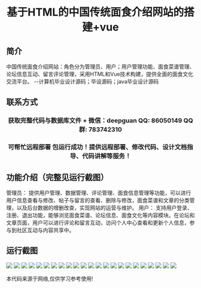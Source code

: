 <p><h1 align="center">基于HTML的中国传统面食介绍网站的搭建+vue</h1></p>

## 简介
中国传统面食介绍网站：角色分为管理员、用户；用户管理功能、面食菜谱管理、论坛信息互动、留言评论管理，采用HTML和Vue技术构建，提供全面的面食文化交流平台。    --计算机毕业设计源码；毕设源码；java毕业设计源码


## 联系方式
<p><h3 align="center">获取完整代码与数据库文件 + 微信：deepguan QQ: 86050149 QQ群: 783742310</h3></p>
<p><h3 align="center">可帮忙远程部署 包运行成功！提供远程部署、修改代码、设计文档指导、代码讲解等服务！</h3></p>

## 功能介绍（完整见运行截图）
管理员： 提供用户管理、数据管理、评论管理、面食信息管理等功能，可以进行用户信息查看与修改、帖子与留言的查看、删除与修改，面食菜谱和文章的分类管理，以及后台数据的增删改查，实现网站的运营与维护。 用户： 支持用户登录、注册、退出功能，能够浏览面食菜谱、论坛信息、面食文化等内容模块。在论坛和文章页面，用户可以进行评论和留言互动，访问个人中心查看和更新个人信息，参与到社区互动与内容共享中。


## 运行截图
![](https://bs-1329754181.cos.ap-shanghai.myqcloud.com/ssm/ChineseTraditionalNoodleIntroductionWebsiteBasedOnHTML/img/001.jpg)
![](https://bs-1329754181.cos.ap-shanghai.myqcloud.com/ssm/ChineseTraditionalNoodleIntroductionWebsiteBasedOnHTML/img/002.jpg)
![](https://bs-1329754181.cos.ap-shanghai.myqcloud.com/ssm/ChineseTraditionalNoodleIntroductionWebsiteBasedOnHTML/img/003.jpg)
![](https://bs-1329754181.cos.ap-shanghai.myqcloud.com/ssm/ChineseTraditionalNoodleIntroductionWebsiteBasedOnHTML/img/004.jpg)
![](https://bs-1329754181.cos.ap-shanghai.myqcloud.com/ssm/ChineseTraditionalNoodleIntroductionWebsiteBasedOnHTML/img/005.jpg)
![](https://bs-1329754181.cos.ap-shanghai.myqcloud.com/ssm/ChineseTraditionalNoodleIntroductionWebsiteBasedOnHTML/img/006.jpg)
![](https://bs-1329754181.cos.ap-shanghai.myqcloud.com/ssm/ChineseTraditionalNoodleIntroductionWebsiteBasedOnHTML/img/007.jpg)
![](https://bs-1329754181.cos.ap-shanghai.myqcloud.com/ssm/ChineseTraditionalNoodleIntroductionWebsiteBasedOnHTML/img/008.jpg)
![](https://bs-1329754181.cos.ap-shanghai.myqcloud.com/ssm/ChineseTraditionalNoodleIntroductionWebsiteBasedOnHTML/img/009.jpg)
![](https://bs-1329754181.cos.ap-shanghai.myqcloud.com/ssm/ChineseTraditionalNoodleIntroductionWebsiteBasedOnHTML/img/010.jpg)
![](https://bs-1329754181.cos.ap-shanghai.myqcloud.com/ssm/ChineseTraditionalNoodleIntroductionWebsiteBasedOnHTML/img/011.jpg)
![](https://bs-1329754181.cos.ap-shanghai.myqcloud.com/ssm/ChineseTraditionalNoodleIntroductionWebsiteBasedOnHTML/img/012.jpg)
![](https://bs-1329754181.cos.ap-shanghai.myqcloud.com/ssm/ChineseTraditionalNoodleIntroductionWebsiteBasedOnHTML/img/013.jpg)
![](https://bs-1329754181.cos.ap-shanghai.myqcloud.com/ssm/ChineseTraditionalNoodleIntroductionWebsiteBasedOnHTML/img/014.jpg)
![](https://bs-1329754181.cos.ap-shanghai.myqcloud.com/ssm/ChineseTraditionalNoodleIntroductionWebsiteBasedOnHTML/img/015.jpg)
![](https://bs-1329754181.cos.ap-shanghai.myqcloud.com/ssm/ChineseTraditionalNoodleIntroductionWebsiteBasedOnHTML/img/016.jpg)
![](https://bs-1329754181.cos.ap-shanghai.myqcloud.com/ssm/ChineseTraditionalNoodleIntroductionWebsiteBasedOnHTML/img/017.jpg)
![](https://bs-1329754181.cos.ap-shanghai.myqcloud.com/ssm/ChineseTraditionalNoodleIntroductionWebsiteBasedOnHTML/img/018.jpg)
![](https://bs-1329754181.cos.ap-shanghai.myqcloud.com/ssm/ChineseTraditionalNoodleIntroductionWebsiteBasedOnHTML/img/019.jpg)
![](https://bs-1329754181.cos.ap-shanghai.myqcloud.com/ssm/ChineseTraditionalNoodleIntroductionWebsiteBasedOnHTML/img/020.jpg)
![](https://bs-1329754181.cos.ap-shanghai.myqcloud.com/ssm/ChineseTraditionalNoodleIntroductionWebsiteBasedOnHTML/img/021.jpg)
![](https://bs-1329754181.cos.ap-shanghai.myqcloud.com/ssm/ChineseTraditionalNoodleIntroductionWebsiteBasedOnHTML/img/022.jpg)
![](https://bs-1329754181.cos.ap-shanghai.myqcloud.com/ssm/ChineseTraditionalNoodleIntroductionWebsiteBasedOnHTML/img/023.jpg)

<p>本代码来源于网络,仅供学习参考使用!</p>
